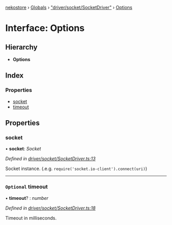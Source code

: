 [nekostore](../README.md) › [Globals](../globals.md) › ["driver/socket/SocketDriver"](../modules/_driver_socket_socketdriver_.md) › [Options](_driver_socket_socketdriver_.options.md)

# Interface: Options

## Hierarchy

* **Options**

## Index

### Properties

* [socket](_driver_socket_socketdriver_.options.md#socket)
* [timeout](_driver_socket_socketdriver_.options.md#optional-timeout)

## Properties

###  socket

• **socket**: *Socket*

*Defined in [driver/socket/SocketDriver.ts:13](https://github.com/esnya/nekostore/blob/de830f5/src/driver/socket/SocketDriver.ts#L13)*

Socket instance. (.e.g. `require('socket.io-client').connect(uri)`)

___

### `Optional` timeout

• **timeout**? : *number*

*Defined in [driver/socket/SocketDriver.ts:18](https://github.com/esnya/nekostore/blob/de830f5/src/driver/socket/SocketDriver.ts#L18)*

Timeout in milliseconds.

